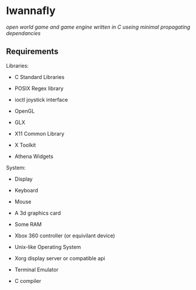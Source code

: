 Iwannafly
=========
*open world game and game engine written in C useing minimal propagating dependancies*

Requirements
------------

Libraries:

- C Standard Libraries
- POSIX Regex library
- ioctl joystick interface

- OpenGL
- GLX

- X11 Common Library
- X Toolkit
- Athena Widgets

System:

- Display
- Keyboard
- Mouse
- A 3d graphics card
- Some RAM
- Xbox 360 controller (or equivilant device)

- Unix-like Operating System
- Xorg display server or compatible api
- Terminal Emulator
- C compiler
